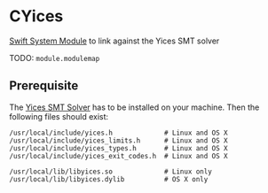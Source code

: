 # CYices
[Swift System Module](https://github.com/apple/swift-package-manager/blob/master/Documentation/SystemModules.md) to link against the Yices SMT solver

TODO: `module.modulemap`

## Prerequisite

The [Yices SMT Solver](http://yices.csl.sri.com) has to be installed on your machine. 
Then the following files should exist:

    /usr/local/include/yices.h             # Linux and OS X
    /usr/local/include/yices_limits.h      # Linux and OS X
    /usr/local/include/yices_types.h       # Linux and OS X
    /usr/local/include/yices_exit_codes.h  # Linux and OS X
    
    /usr/local/lib/libyices.so             # Linux only
    /usr/local/lib/libyices.dylib          # OS X only
